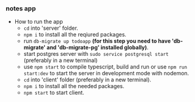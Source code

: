 ### notes app
- How to run the app 
    - ```cd``` into 'server' folder.
    - `npm i` to install all the reqiured packages.
    - run `db-migrate up todoapp` **(for this step you need to have 'db-migrate' and 'db-migrate-pg' installed globally)**.
    - start postgres server with `sudo service postgresql start` (preferably in a new terminal)  
    - use `npm start` to compile typescript, build and run or use `npm run start:dev` to start the server in development mode with nodemon.
    - `cd` into 'client' folder (preferably in a new terminal).
    - `npm i` to install all the needed packages.
    - `npm start` to start client.
